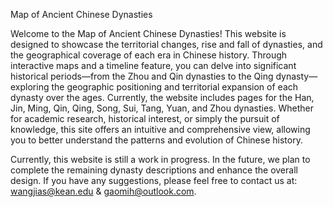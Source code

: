 Map of Ancient Chinese Dynasties

Welcome to the Map of Ancient Chinese Dynasties! This website is designed to showcase the territorial changes, rise and fall of dynasties, 
and the geographical coverage of each era in Chinese history. Through interactive maps and a timeline feature, you can delve into significant historical periods—from the Zhou and Qin dynasties to the 
Qing dynasty—exploring the geographic positioning and territorial expansion of each dynasty over the ages. Currently, the website includes pages for the Han, Jin, Ming, Qin, Qing, Song, Sui, Tang, Yuan, 
and Zhou dynasties. Whether for academic research, historical interest, or simply the pursuit of knowledge, this site offers an intuitive and comprehensive view, allowing you to better understand the patterns 
and evolution of Chinese history.

Currently, this website is still a work in progress. In the future, we plan to complete the remaining dynasty descriptions and enhance the overall design.
If you have any suggestions, please feel free to contact us at: wangjias@kean.edu & gaomih@outlook.com.
